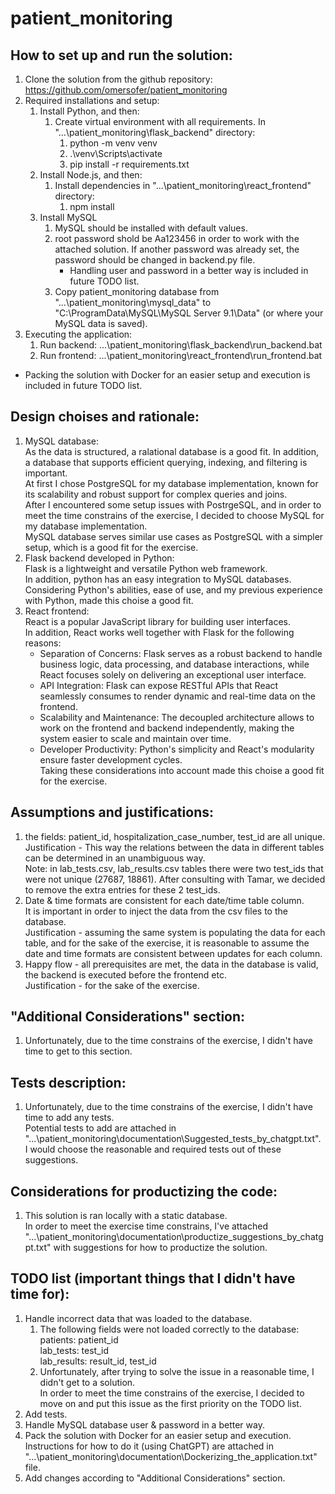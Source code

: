 # patient_monitoring
## How to set up and run the solution:
1. Clone the solution from the github repository: https://github.com/omersofer/patient_monitoring
2. Required installations and setup:
   1. Install Python, and then:
      1. Create virtual environment with all requirements. In "...\patient_monitoring\flask_backend\" directory:
         1. python -m venv venv
         2. .\venv\Scripts\activate
         3. pip install -r requirements.txt
   2. Install Node.js, and then:
      1. Install dependencies in "...\patient_monitoring\react_frontend\" directory:
         1. npm install
   3. Install MySQL
      1. MySQL should be installed with default values.
      2. root password shold be Aa123456 in order to work with the attached solution.
         If another password was already set, the password should be changed in backend.py file.
         * Handling user and password in a better way is included in future TODO list.
      3. Copy patient_monitoring database from "...\patient_monitoring\mysql_data\" to "C:\ProgramData\MySQL\MySQL Server 9.1\Data\" (or where your MySQL data is saved).
3. Executing the application:
   1. Run backend: ...\patient_monitoring\flask_backend\run_backend.bat
   2. Run frontend: ...\patient_monitoring\react_frontend\run_frontend.bat
* Packing the solution with Docker for an easier setup and execution is included in future TODO list.

## Design choises and rationale:
1. MySQL database:
    <br>As the data is structured, a ralational database is a good fit. In addition, a database that supports efficient querying, indexing, and filtering is important.
    <br>At first I chose PostgreSQL for my database implementation, known for its scalability and robust support for complex queries and joins.
    <br>After I encountered some setup issues with PostrgeSQL, and in order to meet the time constrains of the exercise, I decided to choose MySQL for my database implementation.
    <br>MySQL database serves similar use cases as PostgreSQL with a simpler setup, which is a good fit for the exercise.
3. Flask backend developed in Python:
	<br>Flask is a lightweight and versatile Python web framework.
	<br>In addition, python has an easy integration to MySQL databases.
	<br>Considering Python's abilities, ease of use, and my previous experience with Python, made this choise a good fit.
4. React frontend:
	<br>React is a popular JavaScript library for building user interfaces.
	<br>In addition, React works well together with Flask for the following reasons:
	- Separation of Concerns: Flask serves as a robust backend to handle business logic, data processing, and database interactions, while React focuses solely on delivering an exceptional user interface.
	- API Integration: Flask can expose RESTful APIs that React seamlessly consumes to render dynamic and real-time data on the frontend.
	- Scalability and Maintenance: The decoupled architecture allows to work on the frontend and backend independently, making the system easier to scale and maintain over time.
	- Developer Productivity: Python's simplicity and React's modularity ensure faster development cycles.
<br>Taking these considerations into account made this choise a good fit for the exercise.

## Assumptions and justifications:
1. the fields: patient_id, hospitalization_case_number, test_id are all unique.
	<br>Justification - This way the relations between the data in different tables can be determined in an unambiguous way.
	<br>Note: in lab_tests.csv, lab_results.csv tables there were two test_ids that were not unique (27687, 18861). After consulting with Tamar, we decided to remove the extra entries for these 2 test_ids.
2. Date & time formats are consistent for each date/time table column.
	<br>It is important in order to inject the data from the csv files to the database.
	<br>Justification - assuming the same system is populating the data for each table, and for the sake of the exercise, it is reasonable to assume the date and time formats are consistent between updates for each column.
3. Happy flow - all prerequisites are met, the data in the database is valid, the backend is executed before the frontend etc.
	<br>Justification - for the sake of the exercise.

## "Additional Considerations" section:
1. Unfortunately, due to the time constrains of the exercise, I didn't have time to get to this section.

## Tests description:
1. Unfortunately, due to the time constrains of the exercise, I didn't have time to add any tests.
	<br>Potential tests to add are attached in "...\patient_monitoring\documentation\Suggested_tests_by_chatgpt.txt".
	<br>I would choose the reasonable and required tests out of these suggestions.

## Considerations for productizing the code:
1. This solution is ran locally with a static database.
	<br>In order to meet the exercise time constrains, I've attached "...\patient_monitoring\documentation\productize_suggestions_by_chatgpt.txt" with suggestions for how to productize the solution.

## TODO list (important things that I didn't have time for):
1. Handle incorrect data that was loaded to the database.
   1. The following fields were not loaded correctly to the database:
      <br>patients: patient_id
      <br>lab_tests: test_id
      <br>lab_results: result_id, test_id
   2. Unfortunately, after trying to solve the issue in a reasonable time, I didn't get to a solution.
      <br>In order to meet the time constrains of the exercise, I decided to move on and put this issue as the first priority on the TODO list.
2. Add tests.
3. Handle MySQL database user & password in a better way.
4. Pack the solution with Docker for an easier setup and execution.
   <br>Instructions for how to do it (using ChatGPT) are attached in "...\patient_monitoring\documentation\Dockerizing_the_application.txt" file.
6. Add changes according to "Additional Considerations" section.

